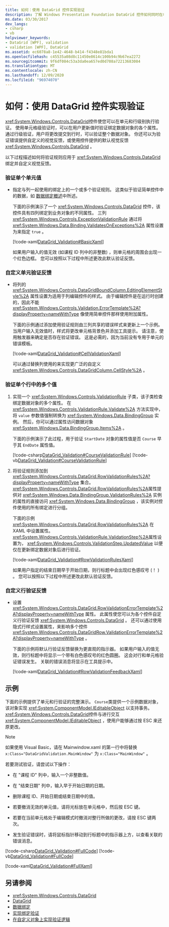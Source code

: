 ```yaml
---
title: 如何：使用 DataGrid 控件实现验证
description: 了解 Windows Presentation Foundation DataGrid 控件如何同时在单元和行级别执行验证，并提供验证错误的反馈。
ms.date: 03/30/2017
dev_langs:
- csharp
- vb
helpviewer_keywords:
- DataGrid [WPF], validation
- validation [WPF], DataGrid
ms.assetid: ec6078a8-1e42-4648-b414-f4348e81bda1
ms.openlocfilehash: c45535a08d8c11450e8614c100b94c9b67ea2272
ms.sourcegitcommit: 9f6df084c53a3da0ea657ed0d708a72213683084
ms.translationtype: MT
ms.contentlocale: zh-CN
ms.lasthandoff: 12/09/2020
ms.locfileid: "96974070"
---
```

# <a name="how-to-implement-validation-with-the-datagrid-control"></a>如何：使用 DataGrid 控件实现验证
<xref:System.Windows.Controls.DataGrid>控件使您可以在单元和行级别执行验证。 使用单元格级验证时，可以在用户更新值时验证绑定数据对象的各个属性。 通过行级验证，用户将更改提交到行时，可以验证整个数据对象。 你还可以为验证错误提供自定义的视觉反馈，或使用控件提供的默认视觉反馈 <xref:System.Windows.Controls.DataGrid> 。  
  
 以下过程描述如何将验证规则应用于 <xref:System.Windows.Controls.DataGrid> 绑定并自定义视觉反馈。  
  
### <a name="to-validate-individual-cell-values"></a>验证单个单元值  
  
- 指定与列一起使用的绑定上的一个或多个验证规则。 这类似于验证简单控件中的数据，如 [数据绑定概述](/dotnet/desktop-wpf/data/data-binding-overview)中所述。  
  
     下面的示例演示了一个 <xref:System.Windows.Controls.DataGrid> 控件，该控件具有四列绑定到业务对象的不同属性。 三列 <xref:System.Windows.Controls.ExceptionValidationRule> 通过将 <xref:System.Windows.Data.Binding.ValidatesOnExceptions%2A> 属性设置为来指定 `true` 。  
  
     [!code-xaml[DataGrid_Validation#BasicXaml](~/samples/snippets/csharp/VS_Snippets_Wpf/datagrid_validation/cs/window1.xaml#basicxaml)]  
  
     如果用户输入的值无效 (如课程 ID 列中的非整数) ，则单元格的周围会出现一个红色边框。 您可以按照以下过程中所述更改此默认验证反馈。  
  
### <a name="to-customize-cell-validation-feedback"></a>自定义单元验证反馈  
  
- 将列的 <xref:System.Windows.Controls.DataGridBoundColumn.EditingElementStyle%2A> 属性设置为适用于列编辑控件的样式。 由于编辑控件是在运行时创建的，因此不能 <xref:System.Windows.Controls.Validation.ErrorTemplate%2A?displayProperty=nameWithType> 像使用简单控件那样使用附加属性。  
  
     下面的示例通过添加使用验证规则由三列共享的错误样式来更新上一个示例。 当用户输入无效值时，样式将更改单元格背景色并添加工具提示。 请注意，使用触发器来确定是否存在验证错误。 这是必需的，因为当前没有专用于单元的错误模板。  
  
     [!code-xaml[DataGrid_Validation#CellValidationXaml](~/samples/snippets/csharp/VS_Snippets_Wpf/datagrid_validation/cs/mainwindow.xaml#cellvalidationxaml)]  
  
     可以通过替换列使用的来实现更广泛的自定义 <xref:System.Windows.Controls.DataGridColumn.CellStyle%2A> 。  
  
### <a name="to-validate-multiple-values-in-a-single-row"></a>验证单个行中的多个值  
  
1. 实现一个 <xref:System.Windows.Controls.ValidationRule> 子类，该子类检查绑定数据对象的多个属性。 在 <xref:System.Windows.Controls.ValidationRule.Validate%2A> 方法实现中，将 `value` 参数值强制转换为 <xref:System.Windows.Data.BindingGroup> 实例。 然后，你可以通过属性访问数据对象 <xref:System.Windows.Data.BindingGroup.Items%2A> 。  
  
     下面的示例演示了此过程，用于验证 `StartDate` 对象的属性值是否 `Course` 早于其 `EndDate` 属性值。  
  
     [!code-csharp[DataGrid_Validation#CourseValidationRule](~/samples/snippets/csharp/VS_Snippets_Wpf/datagrid_validation/cs/mainwindow.xaml.cs#coursevalidationrule)]
     [!code-vb[DataGrid_Validation#CourseValidationRule](~/samples/snippets/visualbasic/VS_Snippets_Wpf/datagrid_validation/vb/mainwindow.xaml.vb#coursevalidationrule)]  
  
2. 将验证规则添加到 <xref:System.Windows.Controls.DataGrid.RowValidationRules%2A?displayProperty=nameWithType> 集合。 <xref:System.Windows.Controls.DataGrid.RowValidationRules%2A>属性提供对 <xref:System.Windows.Data.BindingGroup.ValidationRules%2A> 实例的属性的直接访问 <xref:System.Windows.Data.BindingGroup> ，该实例对控件使用的所有绑定进行分组。  
  
     下面的示例 <xref:System.Windows.Controls.DataGrid.RowValidationRules%2A> 在 XAML 中设置属性。 <xref:System.Windows.Controls.ValidationRule.ValidationStep%2A>属性设置为， <xref:System.Windows.Controls.ValidationStep.UpdatedValue> 以便仅在更新绑定数据对象后进行验证。  
  
     [!code-xaml[DataGrid_Validation#RowValidationRulesXaml](~/samples/snippets/csharp/VS_Snippets_Wpf/datagrid_validation/cs/mainwindow.xaml#rowvalidationrulesxaml)]  
  
     如果用户指定的结束日期早于开始日期，则行标题中会出现红色感叹号 (！ ) 。 您可以按照以下过程中所述更改此默认验证反馈。  
  
### <a name="to-customize-row-validation-feedback"></a>自定义行验证反馈  
  
- 设置 <xref:System.Windows.Controls.DataGrid.RowValidationErrorTemplate%2A?displayProperty=nameWithType> 属性。 此属性使您可以为各个控件自定义行验证反馈 <xref:System.Windows.Controls.DataGrid> 。 还可以通过使用隐式行样式设置属性，来影响多个控件 <xref:System.Windows.Controls.DataGridRow.ValidationErrorTemplate%2A?displayProperty=nameWithType> 。  
  
     下面的示例将默认行验证反馈替换为更直观的指示器。 如果用户输入的值无效，则行标题中将显示一个带有白色感叹号的红色圆圈。 这会对行和单元格验证错误发生。 关联的错误消息将显示在工具提示中。  
  
     [!code-xaml[DataGrid_Validation#RowValidationFeedbackXaml](~/samples/snippets/csharp/VS_Snippets_Wpf/datagrid_validation/cs/mainwindow.xaml#rowvalidationfeedbackxaml)]  
  
## <a name="example"></a>示例  
 下面的示例提供了单元和行验证的完整演示。 `Course`类提供一个示例数据对象，该对象实现 <xref:System.ComponentModel.IEditableObject> 以支持事务。 <xref:System.Windows.Controls.DataGrid>控件与进行交互 <xref:System.ComponentModel.IEditableObject> ，使用户能够通过按 ESC 来还原更改。  
  
> [!NOTE]
> 如果使用 Visual Basic，请在 Mainwindow.xaml 的第一行中将替换 `x:Class="DataGridValidation.MainWindow"` 为 `x:Class="MainWindow"` 。  
  
 若要测试验证，请尝试以下操作：  
  
- 在 "课程 ID" 列中，输入一个非整数值。  
  
- 在 "结束日期" 列中，输入早于开始日期的日期。  
  
- 删除课程 ID、开始日期或结束日期中的值。  
  
- 若要撤消无效的单元值，请将光标放在单元格中，然后按 ESC 键。  
  
- 若要在当前单元格处于编辑模式时撤消对整行所做的更改，请按 ESC 键两次。  
  
- 发生验证错误时，请将鼠标指针移动到行标题中的指示器上方，以查看关联的错误消息。  
  
 [!code-csharp[DataGrid_Validation#FullCode](~/samples/snippets/csharp/VS_Snippets_Wpf/datagrid_validation/cs/mainwindow.xaml.cs#fullcode)]
 [!code-vb[DataGrid_Validation#FullCode](~/samples/snippets/visualbasic/VS_Snippets_Wpf/datagrid_validation/vb/mainwindow.xaml.vb#fullcode)]  
  
 [!code-xaml[DataGrid_Validation#FullXaml](~/samples/snippets/csharp/VS_Snippets_Wpf/datagrid_validation/cs/mainwindow.xaml#fullxaml)]  
  
## <a name="see-also"></a>另请参阅

- <xref:System.Windows.Controls.DataGrid>
- [DataGrid](datagrid.md)
- [数据绑定](/dotnet/desktop-wpf/data/data-binding-overview)
- [实现绑定验证](../data/how-to-implement-binding-validation.md)
- [在自定义对象上实现验证逻辑](../data/how-to-implement-validation-logic-on-custom-objects.md)

